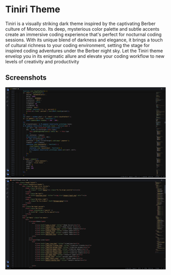 # Tiniri Theme

Tiniri is a visually striking dark theme inspired by the captivating Berber culture of Morocco. Its deep, mysterious color palette and subtle accents create an immersive coding experience that's perfect for nocturnal coding sessions. With its unique blend of darkness and elegance, it brings a touch of cultural richness to your coding environment, setting the stage for inspired coding adventures under the Berber night sky. Let the Tiniri theme envelop you in its enigmatic allure and elevate your coding workflow to new levels of creativity and productivity

## Screenshots
![Screenshot 01](images/screenshots/sc1.png "Screenshot #01")
![Screenshot 02](images/screenshots/sc2.png "Screenshot #02")

